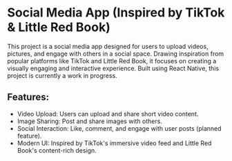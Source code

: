 # Social Media App (Inspired by TikTok & Little Red Book)
This project is a social media app designed for users to upload videos, pictures, and engage with others in a social space. Drawing inspiration from popular platforms like TikTok and Little Red Book, it focuses on creating a visually engaging and interactive experience. Built using React Native, this project is currently a work in progress.

## Features:
* Video Upload: Users can upload and share short video content.
* Image Sharing: Post and share images with others.
* Social Interaction: Like, comment, and engage with user posts (planned feature).
* Modern UI: Inspired by TikTok's immersive video feed and Little Red Book's content-rich design.
